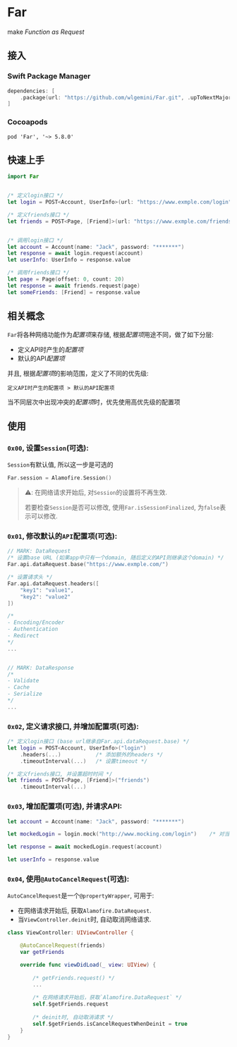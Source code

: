 # Far

make *Function as Request*

## 接入

### Swift Package Manager

```swift
dependencies: [
    .package(url: "https://github.com/wlgemini/Far.git", .upToNextMajor(from: "5.8.0"))
]
```

### Cocoapods

```
pod 'Far', '~> 5.8.0'
```

## 快速上手

```swift
import Far


/* 定义login接口 */
let login = POST<Account, UserInfo>(url: "https://www.exmple.com/login")

/* 定义friends接口 */
let friends = POST<Page, [Friend]>(url: "https://www.exmple.com/friends")


/* 调用login接口 */
let account = Account(name: "Jack", password: "*******")
let response = await login.request(account)
let userInfo: UserInfo = response.value

/* 调用friends接口 */
let page = Page(offset: 0, count: 20)
let response = await friends.request(page)
let someFriends: [Friend] = response.value
```

## 相关概念

`Far`将各种网络功能作为*配置项*来存储, 根据*配置项*用途不同，做了如下分层:

- 定义API时产生的*配置项*
- 默认的API*配置项*

并且, 根据*配置项*的影响范围，定义了不同的优先级:

`定义API时产生的配置项 > 默认的API配置项`

当不同层次中出现冲突的*配置项*时，优先使用高优先级的配置项

## 使用

### `0x00`, 设置`Session`(可选):

`Session`有默认值, 所以这一步是可选的

```swift
Far.session = Alamofire.Session()
```

> ⚠️: 在网络请求开始后, 对`Session`的设置将不再生效.
> 
> 若要检查`Session`是否可以修改, 使用`Far.isSessionFinalized`, 为`false`表示可以修改.

### `0x01`, 修改默认的`API`配置项(可选):

```swift
// MARK: DataRequest
/* 设置base URL (如果app中只有一个domain, 随后定义的API则继承这个domain) */
Far.api.dataRequest.base("https://www.exmple.com/")

/* 设置请求头 */
Far.api.dataRequest.headers([
    "key1": "value1",
    "key2": "value2"
]) 

/*
- Encoding/Encoder
- Authentication
- Redirect
*/
...


// MARK: DataResponse
/*
- Validate
- Cache
- Serialize
*/
...
```

### `0x02`, 定义请求接口, 并增加配置项(可选):

```swift
/* 定义login接口 (base url继承自Far.api.dataRequest.base) */
let login = POST<Account, UserInfo>("login")
    .headers(...)           /* 添加额外的headers */
    .timeoutInterval(...)   /* 设置timeout */

/* 定义friends接口, 并设置超时时间 */
let friends = POST<Page, [Friend]>("friends")
    .timeoutInterval(...)
```

### `0x03`, 增加配置项(可选), 并请求API:

```swift
let account = Account(name: "Jack", password: "*******")

let mockedLogin = login.mock("http://www.mocking.com/login")    /* 对当前API使用mock请求, DEBUG环境生效 */

let response = await mockedLogin.request(account)

let userInfo = response.value
```

### `0x04`, 使用`@AutoCancelRequest`(可选):

`AutoCancelRequest`是一个`@propertyWrapper`, 可用于:

- 在网络请求开始后, 获取`Alamofire.DataRequest`.
- 当`ViewController.deinit`时, 自动取消网络请求.

```swift
class ViewController: UIViewController {

    @AutoCancelRequest(friends)
    var getFriends

    override func viewDidLoad(_ view: UIView) {
    
        /* getFriends.request() */
        ...
        
        /* 在网络请求开始后，获取`Alamofire.DataRequest` */
        self.$getFriends.request
        
        /* deinit时, 自动取消请求 */
        self.$getFriends.isCancelRequestWhenDeinit = true
    }
}
```
